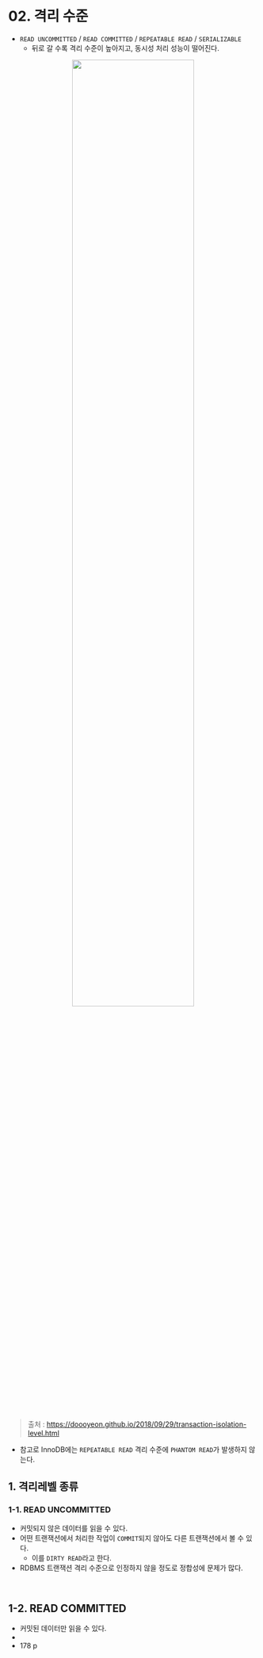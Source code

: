 # 02. 격리 수준
- `READ UNCOMMITTED` / `READ COMMITTED` / `REPEATABLE READ` / `SERIALIZABLE`
  - 뒤로 갈 수록 격리 수준이 높아지고, 동시성 처리 성능이 떨어진다.

<div style="text-align: center;">
   <img src="https://github.com/f-lab-edu/rally-mate/assets/70880695/2e750609-bc24-4e98-ad8e-3459826c788d" width="70%" height="70%">
</div>

> 출처 : https://doooyeon.github.io/2018/09/29/transaction-isolation-level.html

- 참고로 InnoDB에는 `REPEATABLE READ` 격리 수준에 `PHANTOM READ`가 발생하지 않는다.

## 1. 격리레벨 종류

### 1-1. READ UNCOMMITTED
- 커밋되지 않은 데이터를 읽을 수 있다.
- 어떤 트랜잭션에서 처리한 작업이 `COMMIT`되지 않아도 다른 트랜잭션에서 볼 수 있다.
  - 이를 `DIRTY READ`라고 한다.
- RDBMS 트랜잭션 격리 수준으로 인정하지 않을 정도로 정합성에 문제가 많다.

<br />

## 1-2. READ COMMITTED
- 커밋된 데이터만 읽을 수 있다.
- 
- 178 p



